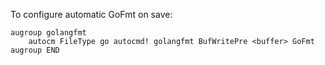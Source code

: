 To configure automatic GoFmt on save:

    augroup golangfmt
	    autocm FileType go autocmd! golangfmt BufWritePre <buffer> GoFmt
	augroup END
